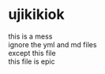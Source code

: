 # ujikikiok
this is a mess <br />
ignore the yml and md files <br />
except this file <br />
this file is epic 